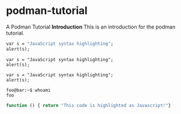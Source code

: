 # podman-tutorial
 A Podman Tutorial
**Introduction**
This is an introduction for the podman tutorial.

```bat
var s = "JavaScript syntax highlighting";
alert(s);
```

```properties
var s = "JavaScript syntax highlighting";
alert(s);
```

```properties
var s = "JavaScript syntax highlighting";
alert(s);
```

```console
foo@bar:~$ whoami
foo
```

```js
function () { return "This code is highlighted as Javascript!"}
```